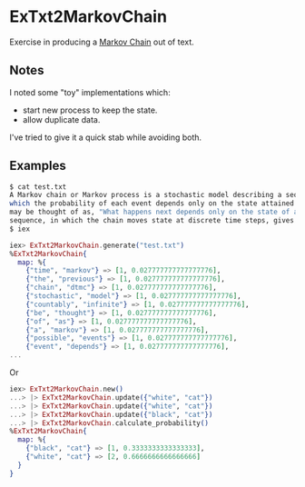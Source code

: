 # ExTxt2MarkovChain

Exercise in producing a [Markov Chain](https://en.wikipedia.org/wiki/Markov_chain) out of text.

## Notes

I noted some "toy" implementations which:
- start new process to keep the state.
- allow duplicate data.

I've tried to give it a quick stab while avoiding both.

## Examples

```sh
$ cat test.txt
A Markov chain or Markov process is a stochastic model describing a sequence of possible events in
which the probability of each event depends only on the state attained in the previous event. Informally, this
may be thought of as, "What happens next depends only on the state of affairs now." A countably infinite
sequence, in which the chain moves state at discrete time steps, gives a discrete-time Markov chain (DTMC).
$ iex
```

```elixir
iex> ExTxt2MarkovChain.generate("test.txt")
%ExTxt2MarkovChain{
  map: %{
    {"time", "markov"} => [1, 0.027777777777777776],
    {"the", "previous"} => [1, 0.027777777777777776],
    {"chain", "dtmc"} => [1, 0.027777777777777776],
    {"stochastic", "model"} => [1, 0.027777777777777776],
    {"countably", "infinite"} => [1, 0.027777777777777776],
    {"be", "thought"} => [1, 0.027777777777777776],
    {"of", "as"} => [1, 0.027777777777777776],
    {"a", "markov"} => [1, 0.027777777777777776],
    {"possible", "events"} => [1, 0.027777777777777776],
    {"event", "depends"} => [1, 0.027777777777777776],
...
```

Or

```Elixir
iex> ExTxt2MarkovChain.new()
...> |> ExTxt2MarkovChain.update({"white", "cat"})
...> |> ExTxt2MarkovChain.update({"white", "cat"})
...> |> ExTxt2MarkovChain.update({"black", "cat"})
...> |> ExTxt2MarkovChain.calculate_probability()
%ExTxt2MarkovChain{
  map: %{
    {"black", "cat"} => [1, 0.3333333333333333],
    {"white", "cat"} => [2, 0.6666666666666666]
  }
}
```
